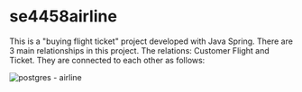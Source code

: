 # se4458airline
This is a "buying flight ticket" project developed with Java Spring.
There are 3 main relationships in this project.
The  relations: Customer Flight and Ticket.
They are connected to each other as follows:


![postgres - airline](https://github.com/eylulozatman/se4458airline/assets/74192529/eff81d83-398e-4d81-9465-6845dc3bf8e1)
